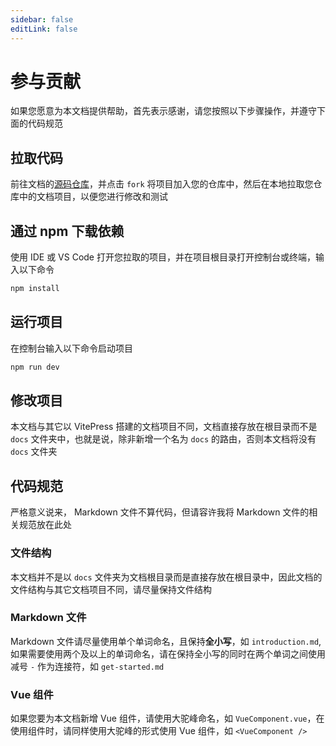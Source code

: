 ```yaml
---
sidebar: false
editLink: false
---
```


# 参与贡献

如果您愿意为本文档提供帮助，首先表示感谢，请您按照以下步骤操作，并遵守下面的代码规范

## 拉取代码

前往文档的[源码仓库](https://github.com/UkiyoLee/TypeScript-Tutorial)，并点击 `fork` 将项目加入您的仓库中，然后在本地拉取您仓库中的文档项目，以便您进行修改和测试

## 通过 npm 下载依赖

使用 IDE 或 VS Code 打开您拉取的项目，并在项目根目录打开控制台或终端，输入以下命令

```bash
npm install
```

## 运行项目

在控制台输入以下命令启动项目

```bash
npm run dev
```

## 修改项目

本文档与其它以 VitePress 搭建的文档项目不同，文档直接存放在根目录而不是 `docs` 文件夹中，也就是说，除非新增一个名为 `docs` 的路由，否则本文档将没有 `docs` 文件夹

## 代码规范

严格意义说来， Markdown 文件不算代码，但请容许我将 Markdown 文件的相关规范放在此处


### 文件结构

本文档并不是以 `docs` 文件夹为文档根目录而是直接存放在根目录中，因此文档的文件结构与其它文档项目不同，请尽量保持文件结构

### Markdown 文件

Markdown 文件请尽量使用单个单词命名，且保持**全小写**，如 `introduction.md`, 如果需要使用两个及以上的单词命名，请在保持全小写的同时在两个单词之间使用减号 `-` 作为连接符，如 `get-started.md`

### Vue 组件

如果您要为本文档新增 Vue 组件，请使用大驼峰命名，如 `VueComponent.vue`，在使用组件时，请同样使用大驼峰的形式使用 Vue 组件，如 `<VueComponent />`
